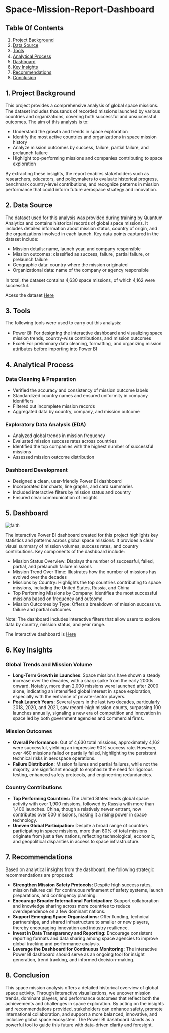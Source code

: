 # Space-Mission-Report-Dashboard
## Table Of Contents
1. [Project Background](project-background)
2. [Data Source](data-source)
3. [Tools](tools)
4. [Analytical Process](analytical-process)
5. [Dashboard](dashboard)
6. [Key Insights](key-insights)
7. [Recommendations](recommendations)
8. [Conclusion](conclusion)

## 1. Project Background
This project provides a comprehensive analysis of global space missions. The dataset includes thousands of recorded missions launched by various countries and organizations, covering both successful and unsuccessful outcomes. The aim of this analysis is to:
-	Understand the growth and trends in space exploration
- Identify the most active countries and organizations in space mission history
- Analyze mission outcomes by success, failure, partial failure, and prelaunch failure
- Highlight top-performing missions and companies contributing to space exploration

By extracting these insights, the report enables stakeholders such as researchers, educators, and policymakers to evaluate historical progress, benchmark country-level contributions, and recognize patterns in mission performance that could inform future aerospace strategy and innovation.

## 2. Data Source
The dataset used for this analysis was provided during training by Quantum Analytics and contains historical records of global space missions. It includes detailed information about mission status, country of origin, and the organizations involved in each launch. Key data points captured in the dataset include:
-	Mission details: name, launch year, and company responsible
-	Mission outcomes: classified as success, failure, partial failure, or prelaunch failure
-	Geographic data: country where the mission originated
- Organizational data: name of the company or agency responsible

In total, the dataset contains 4,630 space missions, of which 4,162 were successful.

Acess the dataset <a href="https://github.com/mauree155/Space-Mission-Report-Dashboard/blob/main/space_missions.csv">Here</a>


## 3. Tools
The following tools were used to carry out this analysis:
-	Power BI: For designing the interactive dashboard and visualizing space mission trends, country-wise contributions, and mission outcomes
-	Excel: For preliminary data cleaning, formatting, and organizing mission attributes before importing into Power BI

## 4. Analytical Process
### Data Cleaning & Preparation
-	Verified the accuracy and consistency of mission outcome labels
-	Standardized country names and ensured uniformity in company identifiers
-	Filtered out incomplete mission records
-	Aggregated data by country, company, and mission outcome
### Exploratory Data Analysis (EDA)
-	Analyzed global trends in mission frequency
-	Evaluated mission success rates across countries
-	Identified the top companies with the highest number of successful missions
- Assessed mission outcome distribution
### Dashboard Development
- Designed a clean, user-friendly Power BI dashboard
-	Incorporated bar charts, line graphs, and card summaries
- Included interactive filters by mission status and country
- Ensured clear communication of insights

## 5. Dashboard

![faith](https://github.com/user-attachments/assets/e2478769-0b56-48eb-8d56-a1e0ceb02310)

The interactive Power BI dashboard created for this project highlights key statistics and patterns across global space missions. It provides a clear visual summary of mission volumes, success rates, and country contributions. Key components of the dashboard include:
-	Mission Status Overview: Displays the number of successful, failed, partial, and prelaunch failure missions
-	Mission Trend Over Time: Illustrates how the number of missions has evolved over the decades
-	Missions by Country: Highlights the top countries contributing to space missions, including the United States, Russia, and China
-	Top Performing Missions by Company: Identifies the most successful missions based on frequency and outcome
-	Mission Outcomes by Type: Offers a breakdown of mission success vs. failure and partial outcomes

Note: The dashboard includes interactive filters that allow users to explore data by country, mission status, and year range.

The Interactive dashboard is <a href="https://github.com/mauree155/Furniture_Sales_Overview/blob/main/furniture-dataset.xlsx](https://app.powerbi.com/groups/me/reports/4ac30060-a39a-4774-a837-0587a3c39ff9/ReportSection?experience=power-bi">Here</a>

## 6. Key Insights
### Global Trends and Mission Volume
- **Long-Term Growth in Launches**: Space missions have shown a steady increase over the decades, with a sharp spike from the early 2000s onward. Notably, more than 2,000 missions were launched after 2000 alone, indicating an intensified global interest in space exploration, especially with the entrance of private-sector players.
- **Peak Launch Years**: Several years in the last two decades, particularly 2018, 2020, and 2021, saw record-high mission counts, surpassing 100 launches annually, signaling a new era of competition and innovation in space led by both government agencies and commercial firms.
### Mission Outcomes
- **Overall Performance**: Out of 4,630 total missions, approximately 4,162 were successful, yielding an impressive 90% success rate. However, over 460 missions failed or partially failed, highlighting the persistent technical risks in aerospace operations.
- **Failure Distribution**: Mission failures and partial failures, while not the majority, are significant enough to emphasize the need for rigorous testing, enhanced safety protocols, and engineering redundancies.
### Country Contributions
- **Top Performing Countries:** The United States leads global space activity with over 1,900 missions, followed by Russia with more than 1,400 launches. China, though a relatively newer entrant, now contributes over 500 missions, making it a rising power in space technology.
- **Uneven Global Participation:** Despite a broad range of countries participating in space missions, more than 80% of total missions originate from just a few nations, reflecting technological, economic, and geopolitical disparities in access to space infrastructure.

## 7. Recommendations
Based on analytical insights from the dashboard, the following strategic recommendations are proposed:
- **Strengthen Mission Safety Protocols:** Despite high success rates, mission failures call for continuous refinement of safety systems, launch preparations, and contingency planning.
-	**Encourage Broader International Participation:** Support collaboration and knowledge sharing across more countries to reduce overdependence on a few dominant nations.
- **Support Emerging Space Organizations:** Offer funding, technical partnerships, and shared infrastructure to smaller or new players, thereby encouraging innovation and industry resilience.
-	**Invest in Data Transparency and Reporting:** Encourage consistent reporting formats and data sharing among space agencies to improve global tracking and performance analysis.
-	**Leverage the Dashboard for Continuous Monitoring:** The interactive Power BI dashboard should serve as an ongoing tool for insight generation, trend tracking, and informed decision-making.

## 8. Conclusion
This space mission analysis offers a detailed historical overview of global space activity. Through interactive visualizations, we uncover mission trends, dominant players, and performance outcomes that reflect both the achievements and challenges in space exploration.
By acting on the insights and recommendations provided, stakeholders can enhance safety, promote international collaboration, and support a more balanced, innovative, and inclusive global space ecosystem. The Power BI dashboard stands as a powerful tool to guide this future with data-driven clarity and foresight.


